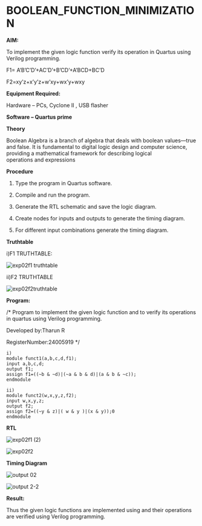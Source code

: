 # BOOLEAN_FUNCTION_MINIMIZATION

**AIM:**

To implement the given logic function verify its operation in Quartus using Verilog programming.

F1= A’B’C’D’+AC’D’+B’CD’+A’BCD+BC’D 

F2=xy’z+x’y’z+w’xy+wx’y+wxy

**Equipment Required:**

Hardware – PCs, Cyclone II , USB flasher

**Software – Quartus prime**

**Theory**

Boolean Algebra is a branch of algebra that deals with boolean values—true and false. It is fundamental to digital logic design and computer science, providing a mathematical framework for describing logical operations and expressions

**Procedure**

1.	Type the program in Quartus software.

2.	Compile and run the program.

3.	Generate the RTL schematic and save the logic diagram.

4.	Create nodes for inputs and outputs to generate the timing diagram.

5.	For different input combinations generate the timing diagram.

**Truthtable**


i)F1 TRUTHTABLE:

![exp02f1 truthtable](https://github.com/user-attachments/assets/84a81658-86b7-4060-a978-9d1b1670dc17)


ii)F2 TRUTHTABLE

![exp02f2truthtable](https://github.com/user-attachments/assets/269a5435-8b24-4d0d-a0f6-9fffbdd336d4)


**Program:**

/* Program to implement the given logic function and to verify its operations in quartus using Verilog programming. 

Developed by:Tharun R

RegisterNumber:24005919
*/
```
i)
module funct1(a,b,c,d,f1);
input a,b,c,d;
output f1;
assign f1=((~b & ~d)|(~a & b & d)|(a & b & ~c));
endmodule

ii)
module funct2(w,x,y,z,f2);
input w,x,y,z;
output f2;
assign f2=((~y & z)|( w & y )|(x & y));0
endmodule
```



**RTL**


![exp02f1 (2)](https://github.com/user-attachments/assets/4bd27e78-943d-4acd-abf4-aaa58665b7d9)



![exp02f2](https://github.com/user-attachments/assets/69d95b47-57a7-487b-bace-cb700d84c24b)

**Timing Diagram**


![output 02](https://github.com/user-attachments/assets/766139d9-38f8-42b3-9013-4a14b22180fd)



![output 2-2](https://github.com/user-attachments/assets/56939dcf-32a9-4fbc-aad4-6ec14d5990d2)


**Result:**

Thus the given logic functions are implemented using and their operations are verified using Verilog programming.


